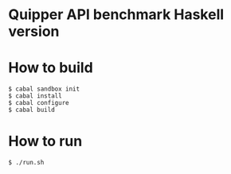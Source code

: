 # Quipper API benchmark Haskell version

# How to build

```
$ cabal sandbox init
$ cabal install
$ cabal configure
$ cabal build
```

# How to run

```
$ ./run.sh
```
